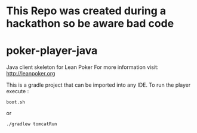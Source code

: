# This Repo was created during a hackathon so be aware bad code

poker-player-java
=================

Java client skeleton for Lean Poker 
For more information visit: http://leanpoker.org

This is a gradle project that can be imported into any IDE. To run the player execute :

`boot.sh`

or

`./gradlew tomcatRun`
